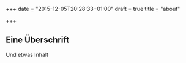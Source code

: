 +++
date = "2015-12-05T20:28:33+01:00"
draft = true
title = "about"

+++


## Eine Überschrift

Und etwas Inhalt

